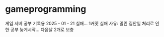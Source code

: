 # gameprogramming

게임 서버 공부 기록용
2025 - 01 - 21 실패...
1커밋 실패 사유: 밀린 집안일 처리로 인한 공부 늦게시작... 다음날 2개로 보충
